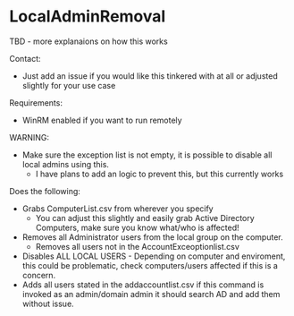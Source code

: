 # LocalAdminRemoval

TBD - more explanaions on how this works

Contact:  
- Just add an issue if you would like this tinkered with at all or adjusted slightly for your use case  

Requirements:  
- WinRM enabled if you want to run remotely  

WARNING:  
- Make sure the exception list is not empty, it is possible to disable all local admins using this.
  - I have plans to add an logic to prevent this, but this currently works

Does the following:  
- Grabs ComputerList.csv from wherever you specify   
  - You can adjust this slightly and easily grab Active Directory Computers, make sure you know what/who is affected!  
- Removes all Administrator users from the local group on the computer.  
  - Removes all users not in the AccountExceoptionlist.csv
- Disables ALL LOCAL USERS - Depending on computer and enviroment, this could be problematic, check computers/users affected if this is a concern.  
- Adds all users stated in the addaccountlist.csv if this command is invoked as an admin/domain admin it should search AD and add them without issue.        
